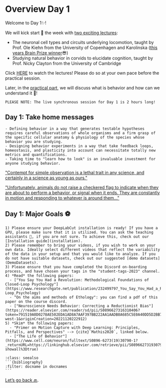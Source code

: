 # Overview Day 1

Welcome to Day 1✨!

We will kick start 🚀 the week with [two exciting lectures](Day1_Lectures.md):
- The neuronal cell types and circuits underlying locomotion, taught by Prof. Ole Kiehn from the University of Copenhagen and Karolinska ([this years Brain Prize winner](https://lundbeckfonden.com/en/the-brain-prize)😎)
- Studying natural behavior in corvids to elucidate cognition, taught by
Prof. Nicky Clayton from the University of Cambridge  

Click [HERE](Day1_Lectures.md) to watch the lectures! Please do so at your own pace before the practical session.

Later, in the [practical part](Day1_Practicals.md), we will discuss what is behavior and how can we understand it 🤔!

```{important}
PLEASE NOTE: The live synchronous session for Day 1 is 2 hours long!
```

## Day 1: Take home messages

```{Tip}
- Defining behavior in a way that generates testable hypotheses requires careful observations of whole organisms and a firm grasp of the specific cellular anatomy & physiology of the species whose behavior you are studying.
- Designing behavior experiments in a way that take feedback loops, homeostasis, and plasticity into account can necessitate totally new metrics and quantifications.
- Taking time to "learn how to look" is an invaluable investment for anyone studying behavior.
```
["Contempt for simple observation is a lethal trait in any science, and certainly in a science as young as ours."](https://onlinelibrary.wiley.com/doi/pdfdirect/10.1111/j.1439-0310.1963.tb01161.x?casa_token=7P9FstwHe_cAAAAA:6MZk6UyZqn2dPz4QXC3AWetW50NKpd-eI3sayz9JpNvlUaPxigAr01eK7Ss3fLbFQqwdbfwWHzCy9Q)

["Unfortunately, animals do not raise a checkered flag to indicate when they are about to perform a behavior, or signal when it ends. They are constantly in motion  and responding to whatever is around them..."](https://reader.elsevier.com/reader/sd/pii/S0896627316310406?token=791519A0D0278AE502EDA1AD8A7AAF397BB222AA1AADB8A685C5E0A40DD5D2BB7723F5BC16F95A38E900D724EEB8526E&originRegion=eu-west-1&originCreation=20221120222912)

## Day 1: Major Goals ⚽️

```{important}
1) Please ensure your DeepLabCut installation is ready! If you have a GPU, please make sure that it is utilized. You can ask the teaching assistants 📢, if you are not sure. To achieve this, check out our [Installation guide](installation).
2) Please remember to bring your videos, if you wish to work on your own data. Ideally select different videos that reflect the variability of the data in your setup and that you would like to analyze. If you do not have suitable datasets, check out our suggested [demo datasets](DemoDatasets). 
3) Please ensure that you have completed the Discord on-boarding process, and have chosen your tags in the "student-tags-2023" channel.
4) *Read* the following papers:
  - ["You Say You Had a Revolution: Methodological Foundations of Closed-Loop Psychology"](https://www.researchgate.net/publication/232499797_You_Say_You_Had_a_Revolution_Methodological_Foundations_of_Closed-Loop_Psychology)
  - "On the aims and methods of Ethology": you can find a pdf of this paper on the course discord.
  - ["Neuroscience Needs Behavior: Correcting a Reductionist Bias"](https://reader.elsevier.com/reader/sd/pii/S0896627316310406?token=791519A0D0278AE502EDA1AD8A7AAF397BB222AA1AADB8A685C5E0A40DD5D2BB7723F5BC16F95A38E900D724EEB8526E&originRegion=eu-west-1&originCreation=20221120222912)
5) *Skim* the following papers:
  - "Primer on Motion Capture with Deep Learning: Principles, Pitfalls, and Perspectives" --> {cite}`Mathis2020`, linked below.
  - ["The Life of Behavior"](https://www.cell.com/neuron/fulltext/S0896-6273(19)30790-1?_returnURL=https://linkinghub.elsevier.com/retrieve/pii/S0896627319307901?showall%3Dtrue)
```


````{admonition} References
:class: seealso
```{bibliography}
:filter: docname in docnames
```
````

[Let’s go back 🔙](../README.md).
